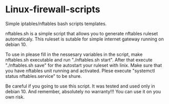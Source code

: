 # Linux-firewall-scripts
Simple iptables/nftables bash scripts templates.

nftables.sh is a simple script that allows you to generate nftables ruleset automaticaly. This ruleset is sutable for simple internet gateway running on debian 10. 

To use in please fill in the nessesary variables in the script, make nftables.sh executable and run "./nftables.sh start". After that execute "./nftables.sh save"  for the autostart your ruleset with linix. Make sure that you have nftables unit running and activated. Plese execute "systemctl status nftables.service" to be shure.

Be careful if you going to use this script. It was tested and used only in debian 10. And remember, absolutely no warranty!!! You can use it on you own risk.
